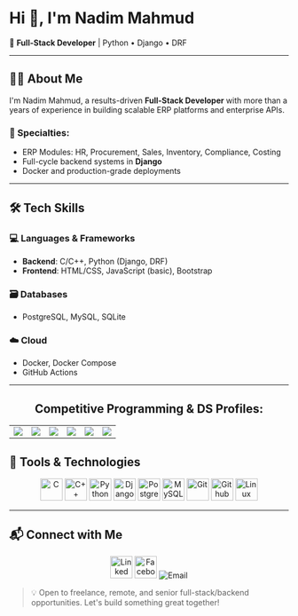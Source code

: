 
# Hi 👋, I'm Nadim Mahmud

🚀 **Full-Stack Developer** | Python • Django • DRF

---

## 👨‍💻 About Me

I'm Nadim Mahmud, a results-driven **Full-Stack Developer** with more than a years of experience in building scalable ERP platforms and enterprise APIs.

### 🔧 Specialties:
- ERP Modules: HR, Procurement, Sales, Inventory, Compliance, Costing  
- Full-cycle backend systems in **Django**  
- Docker and production-grade deployments
  
---

## 🛠 Tech Skills

### 💻 Languages & Frameworks
- **Backend**: C/C++, Python (Django, DRF)  
- **Frontend**: HTML/CSS, JavaScript (basic), Bootstrap

### 🗃️ Databases
- PostgreSQL, MySQL, SQLite

### ☁️ Cloud
- Docker, Docker Compose    
- GitHub Actions

---

<h2 align="center">Competitive Programming & DS Profiles:</h2>
<p align="center">
  <table align="center">
    <tr>
      <td><a href="https://www.codechef.com/"><img src="https://img.shields.io/badge/-CodeChef-gray?style=flat&logo=codechef"></a></td>
      <td><a href="https://codeforces.com/"><img src="https://img.shields.io/badge/-Codeforces-orange?style=flat&logo=codeforces"></a></td>
      <td><a href="https://leetcode.com/"><img src="https://img.shields.io/badge/-LeetCode-yellow?style=flat&logo=leetcode"></a></td>
      <td><a href="https://www.beecrowd.com.br/judge/en/profile/"><img src="https://img.shields.io/badge/-Beecrowd-blue?style=flat"></a></td>
      <td><a href="https://vjudge.net/user/Sourabh_swe"><img src="https://img.shields.io/badge/-Vjudge-green?style=flat"></a></td>
      <td><a href="https://atcoder.jp/"><img src="https://img.shields.io/badge/-AtCoder-blue?style=flat"></a></td>
    </tr>
  </table>
</p>

## 🧰 Tools & Technologies

<p align="center">
  <img src="https://cdn.jsdelivr.net/gh/devicons/devicon@latest/icons/c/c-original.svg" height="40" alt="C"/>  
  <img src="https://cdn.jsdelivr.net/gh/devicons/devicon@latest/icons/cplusplus/cplusplus-original.svg" height="40" alt="C++"/>
  <img src="https://cdn.jsdelivr.net/gh/devicons/devicon/icons/python/python-original.svg" height="40" alt="Python"/>
  <img src="https://cdn.jsdelivr.net/gh/devicons/devicon/icons/django/django-plain.svg" height="40" alt="Django"/>
  <img src="https://cdn.jsdelivr.net/gh/devicons/devicon/icons/postgresql/postgresql-original.svg" height="40" alt="Postgresql"/>
  <img src="https://cdn.jsdelivr.net/gh/devicons/devicon/icons/mysql/mysql-original.svg" height="40" alt="MySQL"/>
  <img src="https://cdn.jsdelivr.net/gh/devicons/devicon@latest/icons/git/git-original.svg" height="40" alt="Git"/>
  <img src="https://cdn.jsdelivr.net/gh/devicons/devicon@latest/icons/github/github-original.svg" color="gray" height="40" alt="Github"/>
  <img src="https://cdn.jsdelivr.net/gh/devicons/devicon/icons/linux/linux-original.svg" height="40" alt="Linux"/>
</p>

---

## 📬 Connect with Me

<p align="center">
  <img src="https://cdn.jsdelivr.net/gh/devicons/devicon@latest/icons/linkedin/linkedin-original.svg" height="40" alt="Linked In"/>
  <img src="https://cdn.jsdelivr.net/gh/devicons/devicon@latest/icons/facebook/facebook-original.svg" height="40" alt="Facebook"/>
  <img src="https://img.shields.io/badge/Email-sourabh31.swe@gmail.com-blue" alt="Email">
</p>

> 💡 Open to freelance, remote, and senior full-stack/backend opportunities. Let's build something great together!
